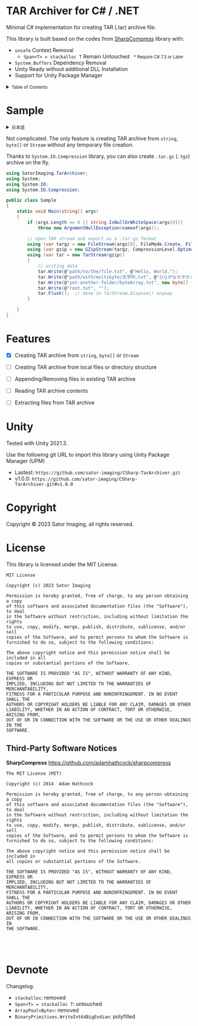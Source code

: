 TAR Archiver for C# / .NET
==========================

Minimal C# implementation for creating TAR (.tar) archive file.


This library is built based on the codes from [SharpCompress](https://github.com/adamhathcock/sharpcompress) library with:

- `unsafe` Context Removal
    - `Span<T> = stackalloc T` Remain Untouched &nbsp; <small>* Require C# 7.3 or Later</small>
- `System.Buffers` Dependency Removal
- Unity Ready without additional DLL Installation
- Support for Unity Package Manager



<details>
<summary><small>Table of Contents</small></summary>

- [TAR Archiver for C# / .NET](#tar-archiver-for-c--net)
- [Sample](#sample)
- [Features](#features)
- [Unity](#unity)
- [Copyright](#copyright)
- [License](#license)
    - [Third-Party Software Notices](#third-party-software-notices)
- [Devnote](#devnote)

</details>



# Sample

<details lang="ja">
<summary><small>日本語</small></summary>

`TarStream` を開いて string、byte[] または Stream を書き込むだけで tar アーカイブが作れます。`System.IO.Compression` と組み合わせて `.tar.gz`（`.tgz`）も作成できます。

</details>


Not complicated. The only feature is creating TAR archive from `string`, `byte[]` or `Stream` without any temporary file creation.

Thanks to `System.IO.Compression` library, you can also create `.tar.gz` (`.tgz`) archive on the fly.



```csharp
using SatorImaging.TarArchiver;
using System;
using System.IO;
using System.IO.Compression;

public class Sample
{
    static void Main(string[] args)
    {
        if (args.Length == 0 || string.IsNullOrWhiteSpace(args[0]))
            throw new ArgumentNullException(nameof(args));

        // open TAR stream and export as a .tar.gz format
        using (var targz = new FileStream(args[0], FileMode.Create, FileAccess.Write))
        using (var gzip = new GZipStream(targz, CompressionLevel.Optimal))
        using (var tar = new TarStream(gzip))
        {
            // writing data
            tar.Write(@"path/to/the/file.txt", @"Hello, World.");
            tar.Write(@"path/with/multibyte/文字列.txt", @"ひらがなカタカナ漢字");
            tar.Write(@"yet-another-folder/byteArray.txt", new byte[] { 84, 65, 82, 13, 10 });  //TAR[CR][LF]
            tar.Write(@"root.txt", "");
            tar.Flush();  // done in TarStream.Dispose() anyway
        }

    }
}
```



# Features

- [x] Creating TAR archive from `string`, `byte[]` or `Stream`
- [ ] Creating TAR archive from local files or directory structure
- [ ] Appending/Removing files in existing TAR archive
- [ ] Reading TAR archive contents
- [ ] Extracting files from TAR archive



# Unity

Tested with Unity 2021.3.

Use the following git URL to import this library using Unity Package Manager (UPM)

- Lastest: `https://github.com/sator-imaging/CSharp-TarArchiver.git`
- v1.0.0:  `https://github.com/sator-imaging/CSharp-TarArchiver.git#v1.0.0`



# Copyright

Copyright &copy; 2023 Sator Imaging, all rights reserved.


# License

This library is licensed under the MIT License.

```text
MIT License

Copyright (c) 2023 Sator Imaging

Permission is hereby granted, free of charge, to any person obtaining a copy
of this software and associated documentation files (the "Software"), to deal
in the Software without restriction, including without limitation the rights
to use, copy, modify, merge, publish, distribute, sublicense, and/or sell
copies of the Software, and to permit persons to whom the Software is
furnished to do so, subject to the following conditions:

The above copyright notice and this permission notice shall be included in all
copies or substantial portions of the Software.

THE SOFTWARE IS PROVIDED "AS IS", WITHOUT WARRANTY OF ANY KIND, EXPRESS OR
IMPLIED, INCLUDING BUT NOT LIMITED TO THE WARRANTIES OF MERCHANTABILITY,
FITNESS FOR A PARTICULAR PURPOSE AND NONINFRINGEMENT. IN NO EVENT SHALL THE
AUTHORS OR COPYRIGHT HOLDERS BE LIABLE FOR ANY CLAIM, DAMAGES OR OTHER
LIABILITY, WHETHER IN AN ACTION OF CONTRACT, TORT OR OTHERWISE, ARISING FROM,
OUT OF OR IN CONNECTION WITH THE SOFTWARE OR THE USE OR OTHER DEALINGS IN THE
SOFTWARE.
```


## Third-Party Software Notices

**SharpCompress**
https://github.com/adamhathcock/sharpcompress

```text
The MIT License (MIT)

Copyright (c) 2014  Adam Hathcock

Permission is hereby granted, free of charge, to any person obtaining a copy
of this software and associated documentation files (the "Software"), to deal
in the Software without restriction, including without limitation the rights
to use, copy, modify, merge, publish, distribute, sublicense, and/or sell
copies of the Software, and to permit persons to whom the Software is
furnished to do so, subject to the following conditions:

The above copyright notice and this permission notice shall be included in
all copies or substantial portions of the Software.

THE SOFTWARE IS PROVIDED "AS IS", WITHOUT WARRANTY OF ANY KIND, EXPRESS OR
IMPLIED, INCLUDING BUT NOT LIMITED TO THE WARRANTIES OF MERCHANTABILITY,
FITNESS FOR A PARTICULAR PURPOSE AND NONINFRINGEMENT. IN NO EVENT SHALL THE
AUTHORS OR COPYRIGHT HOLDERS BE LIABLE FOR ANY CLAIM, DAMAGES OR OTHER
LIABILITY, WHETHER IN AN ACTION OF CONTRACT, TORT OR OTHERWISE, ARISING FROM,
OUT OF OR IN CONNECTION WITH THE SOFTWARE OR THE USE OR OTHER DEALINGS IN
THE SOFTWARE.
```



&nbsp;  
&nbsp;  


# Devnote

Changelog:

- `stackalloc`: removed
- `Span<T> = stackalloc T`: untouched
- `ArrayPool<Byte>`: removed
- `BinaryPrimitives.WriteInt64BigEndian`: polyfilled
